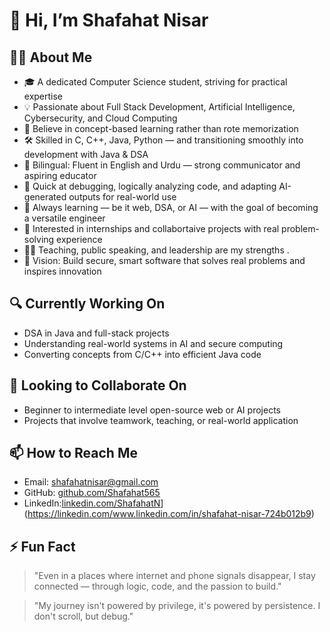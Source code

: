 # 👋 Hi, I’m Shafahat Nisar

## 👨‍💻 About Me

- 🎓 A dedicated Computer Science student, striving for practical expertise  
- 💡 Passionate about Full Stack Development, Artificial Intelligence, Cybersecurity, and Cloud Computing  
- 🧠 Believe in concept-based learning rather than rote memorization  
- 🛠️ Skilled in C, C++, Java, Python — and transitioning smoothly into development with Java & DSA  
- 💬 Bilingual: Fluent in English and Urdu — strong communicator and aspiring educator  
- 🧩 Quick at debugging, logically analyzing code, and adapting AI-generated outputs for real-world use  
- 📘 Always learning — be it web, DSA, or AI — with the goal of becoming a versatile engineer  
- 💼 Interested in internships and collabortaive projects with real problem-solving experience  
- 👨‍🏫 Teaching, public speaking, and leadership are my strengths .
- 🎯 Vision: Build secure, smart software that solves real problems and inspires innovation  

## 🔍 Currently Working On
- DSA in Java and full-stack projects  
- Understanding real-world systems in AI and secure computing  
- Converting concepts from C/C++ into efficient Java code  

## 🤝 Looking to Collaborate On
- Beginner to intermediate level open-source web or AI projects  
- Projects that involve teamwork, teaching, or real-world application  

## 📫 How to Reach Me
- Email: shafahatnisar@gmail.com  
- GitHub: [github.com/Shafahat565](https://github.com/Shafahat565)
- LinkedIn:[linkedin.com/ShafahatN](https://www.linkedin.com/in/shafahat-nisar-724b012b9)](https://linkedin.com/www.linkedin.com/in/shafahat-nisar-724b012b9)

## ⚡ Fun Fact
> "Even in a places where internet and phone signals disappear, I stay connected — through logic, code, and the passion to build."

> "My journey isn't powered by privilege, it's powered by persistence. I don't scroll, but debug."
